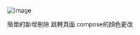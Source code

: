 
![image](https://github.com/user-attachments/assets/ce6f4460-16be-48be-9830-fbad42123a4b)


簡單的新增刪除
跳轉頁面
compose的顏色更改
